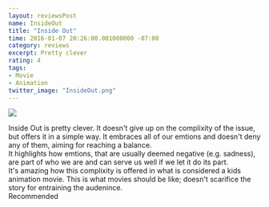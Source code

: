 ```yaml
---
layout: reviewsPost
name: InsideOut
title: "Inside Out"
time: 2016-01-07 20:26:00.001000000 -07:00
category: reviews
excerpt: Pretty clever
rating: 4
tags:
- Movie
- Animation
twitter_image: "InsideOut.png"
---
```


<div class="stars" title="{{ page.rating }} Stars" data-percent="{{ page.rating }}"></div>

<img class="imageInCenter" src="{{ site.imgFolder_reviews }}{{ page.name }}/InsideOut.png">

Inside Out is pretty clever. It doesn't give up on the complixity of the issue, but offers it in a simple way. It embraces all of our emtions and doesn't deny any of them, aiming for reaching a balance.  
It highlights how emtions, that are usually deemed negative (e.g. sadness), are part of who we are and can serve us well if we let it do its part.  
It's amazing how this complixity is offered in what is considered a kids animation movie. This is what movies should be like; doesn't scarifice the story for entraining the audenince.  
Recommended  
